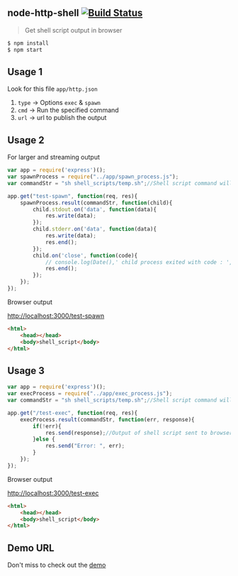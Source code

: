 ## node-http-shell [![Build Status](https://travis-ci.org/samarpanda/node-http-shell.svg?branch=master)](https://travis-ci.org/samarpanda/node-http-shell)

> Get shell script output in browser

```cmd
$ npm install
$ npm start
```

## Usage 1
Look for this file `app/http.json`

1. `type` -> Options `exec` & `spawn`
2. `cmd`  -> Run the specified command
3. `url`  -> url to publish the output

## Usage 2
For larger and streaming output

```js
var app = require('express')();
var spawnProcess = require("../app/spawn_process.js");
var commandStr = "sh shell_scripts/temp.sh";//Shell script command will be executed.

app.get("test-spawn", function(req, res){
	spawnProcess.result(commandStr, function(child){
		child.stdout.on('data', function(data){
			res.write(data);
		});
		child.stderr.on('data', function(data){
			res.write(data);
			res.end();
		});
		child.on('close', function(code){
			// console.log(Date(),' child process exited with code : ', code);
			res.end();
		});
	});
});

```
Browser output

[http://localhost:3000/test-spawn](http://localhost:3000/spawn-exec)
```html
<html>
    <head></head>
    <body>shell_script</body>
</html>
```

## Usage 3

```js
var app = require('express')();
var execProcess = require("../app/exec_process.js");
var commandStr = "sh shell_scripts/temp.sh";//Shell script command will be executed.

app.get("/test-exec", function(req, res){
    execProcess.result(commandStr, function(err, response){
        if(!err){
            res.send(response);//Output of shell script sent to browser
        }else {
            res.send("Error: ", err);
        }
    });
});
```

Browser output

[http://localhost:3000/test-exec](http://localhost:3000/test-exec)
```html
<html>
    <head></head>
    <body>shell_script</body>
</html>
```

## Demo URL

Don't miss to check out the [demo](https://banana-surprise-1671.herokuapp.com/test-exec)
